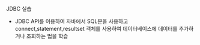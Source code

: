 JDBC 실습
- JDBC API를 이용하여 자바에서 SQL문을 사용하고 connect,statement,resultset 객체를 사용하여 데이터베이스에 데이터를 추가하거나 조회하는 법을 학습
